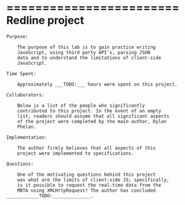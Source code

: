 ========================
    Redline project
========================

    Purpose: 

        The purpose of this lab is to gain practice writing 
        JavaScript, using third party API's, parsing JSON 
        data and to understand the limitations of client-side 
        JavaScript.

    Time Spent:
        
        Approximately ___TODO:___ hours were spent on this project.

    Collaborators: 
        
        Below is a list of the people who significantly 
        contributed to this project. In the event of an empty 
        list, readers should assume that all significant aspects 
        of the project were completed by the main author, Dylan 
        Phelan. 

    Implementation: 

        The author firmly believes that all aspects of this 
        project were implemented to specifications. 

    Questions: 
       
        One of the motivating questions behind this project 
        was what are the limits of client-side JS; specifically,
        is it possible to request the real-time data from the 
        MBTA using XMLHttpRequest? The author has concluded 
	____________TODO:______________. 